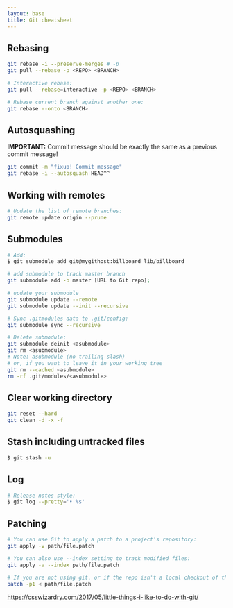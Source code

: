```yaml
---
layout: base
title: Git cheatsheet
---
```



## Rebasing

```sh
git rebase -i --preserve-merges # -p
git pull --rebase -p <REPO> <BRANCH>

# Interactive rebase:
git pull --rebase=interactive -p <REPO> <BRANCH>

# Rebase current branch against another one:
git rebase --onto <BRANCH>
```

## Autosquashing

**IMPORTANT:** Commit message should be exactly the same as a previous commit message!
```sh
git commit -m "fixup! Commit message"
git rebase -i --autosquash HEAD^^
```

## Working with remotes
```sh
# Update the list of remote branches:
git remote update origin --prune
```

## Submodules
```sh
# Add:
$ git submodule add git@mygithost:billboard lib/billboard

# add submodule to track master branch
git submodule add -b master [URL to Git repo];

# update your submodule
git submodule update --remote
git submodule update --init --recursive

# Sync .gitmodules data to .git/config:
git submodule sync --recursive

# Delete submodule:
git submodule deinit <asubmodule>    
git rm <asubmodule>
# Note: asubmodule (no trailing slash)
# or, if you want to leave it in your working tree
git rm --cached <asubmodule>
rm -rf .git/modules/<asubmodule>
```

## Clear working directory
```sh
git reset --hard
git clean -d -x -f
```

## Stash including untracked files
```sh
$ git stash -u
```

## Log
```sh
# Release notes style:
$ git log --pretty='• %s'
```

## Patching

```sh
# You can use Git to apply a patch to a project's repository:
git apply -v path/file.patch

# You can also use --index setting to track modified files:
git apply -v --index path/file.patch

# If you are not using git, or if the repo isn't a local checkout of the project you wish to patch:
patch -p1 < path/file.patch
```

https://csswizardry.com/2017/05/little-things-i-like-to-do-with-git/
